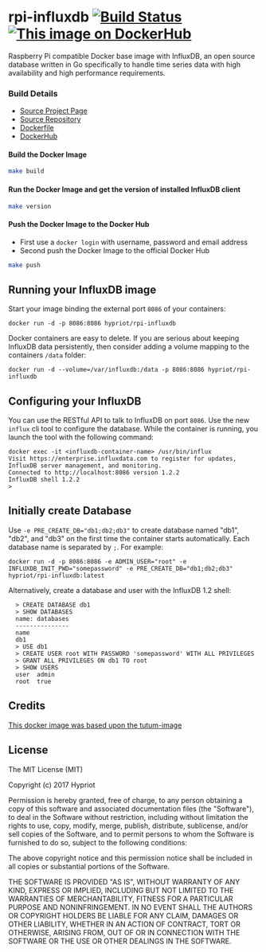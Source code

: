 # rpi-influxdb [![Build Status](https://travis-ci.org/hypriot/rpi-influxdb.svg?branch=master)](https://travis-ci.org/hypriot/rpi-influxdb) [![This image on DockerHub](https://img.shields.io/docker/pulls/hypriot/rpi-influxdb.svg)](https://hub.docker.com/r/hypriot/rpi-influxdb/)

Raspberry Pi compatible Docker base image with InfluxDB, an open source database written in Go specifically to handle time series data with high availability and high performance requirements.

### Build Details
- [Source Project Page](https://github.com/hypriot)
- [Source Repository](https://github.com/hypriot/rpi-influxdb)
- [Dockerfile](https://github.com/hypriot/rpi-influxdb/blob/master/Dockerfile)
- [DockerHub](https://registry.hub.docker.com/u/hypriot/rpi-influxdb/)

#### Build the Docker Image
```bash
make build
```

#### Run the Docker Image and get the version of installed InfluxDB client
```bash
make version
```

#### Push the Docker Image to the Docker Hub
* First use a `docker login` with username, password and email address
* Second push the Docker Image to the official Docker Hub

```bash
make push
```

Running your InfluxDB image
---------------------------

Start your image binding the external port `8086` of your containers:

    docker run -d -p 8086:8086 hypriot/rpi-influxdb

Docker containers are easy to delete. If you are serious about keeping InfluxDB data persistently, then consider adding a volume mapping to the containers `/data` folder:

    docker run -d --volume=/var/influxdb:/data -p 8086:8086 hypriot/rpi-influxdb

Configuring your InfluxDB
-------------------------

You can use the RESTful API to talk to InfluxDB on port `8086`. Use the new `influx` cli tool to configure the database. While the container is running, you launch the tool with the following command:

  ```
  docker exec -it <influxdb-container-name> /usr/bin/influx
  Visit https://enterprise.influxdata.com to register for updates, InfluxDB server management, and monitoring.
  Connected to http://localhost:8086 version 1.2.2
  InfluxDB shell 1.2.2
  >
  ```

Initially create Database
-------------------------
Use `-e PRE_CREATE_DB="db1;db2;db3"` to create database named "db1", "db2", and "db3" on the first time the container starts automatically. Each database name is separated by `;`. For example:

```docker run -d -p 8086:8086 -e ADMIN_USER="root" -e INFLUXDB_INIT_PWD="somepassword" -e PRE_CREATE_DB="db1;db2;db3" hypriot/rpi-influxdb:latest```

Alternatively, create a database and user with the InfluxDB 1.2 shell:

```
  > CREATE DATABASE db1
  > SHOW DATABASES
  name: databases
  ---------------
  name
  db1
  > USE db1
  > CREATE USER root WITH PASSWORD 'somepassword' WITH ALL PRIVILEGES
  > GRANT ALL PRIVILEGES ON db1 TO root
  > SHOW USERS
  user  admin
  root  true
```

Credits
-------
[This docker image was based upon the tutum-image](https://github.com/tutumcloud/influxdb)


## License

The MIT License (MIT)

Copyright (c) 2017 Hypriot

Permission is hereby granted, free of charge, to any person obtaining a copy
of this software and associated documentation files (the "Software"), to deal
in the Software without restriction, including without limitation the rights
to use, copy, modify, merge, publish, distribute, sublicense, and/or sell
copies of the Software, and to permit persons to whom the Software is
furnished to do so, subject to the following conditions:

The above copyright notice and this permission notice shall be included in all
copies or substantial portions of the Software.

THE SOFTWARE IS PROVIDED "AS IS", WITHOUT WARRANTY OF ANY KIND, EXPRESS OR
IMPLIED, INCLUDING BUT NOT LIMITED TO THE WARRANTIES OF MERCHANTABILITY,
FITNESS FOR A PARTICULAR PURPOSE AND NONINFRINGEMENT. IN NO EVENT SHALL THE
AUTHORS OR COPYRIGHT HOLDERS BE LIABLE FOR ANY CLAIM, DAMAGES OR OTHER
LIABILITY, WHETHER IN AN ACTION OF CONTRACT, TORT OR OTHERWISE, ARISING FROM,
OUT OF OR IN CONNECTION WITH THE SOFTWARE OR THE USE OR OTHER DEALINGS IN THE
SOFTWARE.
